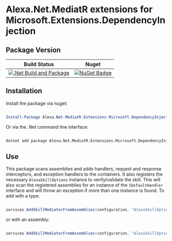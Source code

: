 # Alexa.Net.MediatR extensions for Microsoft.Extensions.DependencyInjection

## Package Version

| Build Status                                                                                                                                                                                    | Nuget                                                                                                                                                                                                  |
|-------------------------------------------------------------------------------------------------------------------------------------------------------------------------------------------------|--------------------------------------------------------------------------------------------------------------------------------------------------------------------------------------------------------|
| [![.Net Build and Package](https://github.com/ncipollina/alexa-net-mediatr-dependency-injection-extensions/actions/workflows/build.yaml/badge.svg)](https://github.com/ncipollina/alexa-net-mediatr-dependency-injection-extensions/actions/workflows/build.yaml) | [![NuGet Badge](https://buildstats.info/nuget/alexa.net.mediatr.extensions.microsoft.dependencyinjection)](https://www.nuget.org/packages/Alexa.Net.MediatR.Extensions.Microsoft.DependencyInjection/) |

## Installation

Install the package via nuget:

```powershell

Install-Package Alexa.Net.MediatR.Extensions.Microsoft.DependencyInjection

```

Or via the .Net command line interface:

```bash

dotnet add package Alexa.Net.MediatR.Extensions.Microsoft.DependencyInjection

```

## Use

This package scans assemblies and adds handlers, request and response interceptors, and exception handlers to the containers. It also registers the necessary `AlexaSkillOptions` instance to verify/validate the skill. This will also scan the registered assemblies for an instance of the `IDefaultHandler` interface and will throw an exception if more than one instance is found. To add with a type:

```c#

services.AddSkillMediatorFromAssemblies(configuration, "AlexaSkillOptions", typeof(MyCustomHandler));

```

or with an assembly:

```c#

services.AddSkillMediatorFromAssemblies(configuration, "AlexaSkillOptions", typeof(Function).GetTypeInfo().Assembly);

```
